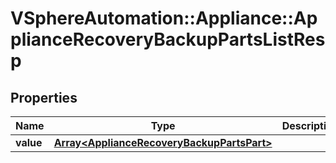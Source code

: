 # VSphereAutomation::Appliance::ApplianceRecoveryBackupPartsListResp

## Properties
Name | Type | Description | Notes
------------ | ------------- | ------------- | -------------
**value** | [**Array&lt;ApplianceRecoveryBackupPartsPart&gt;**](ApplianceRecoveryBackupPartsPart.md) |  | 


